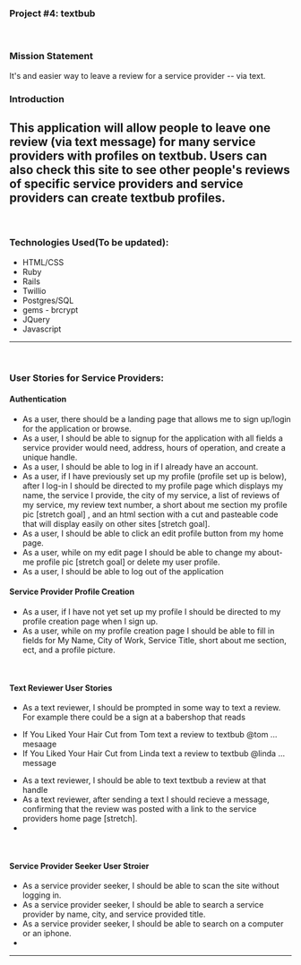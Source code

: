 
### Project #4: textbub
​
### Mission Statement
It's and easier way to leave a review for a service provider -- via text.
​
### Introduction
This application will allow people to leave one review (via text message) for many service providers with profiles on textbub.  Users can also check this site to see other people's reviews of specific service providers and service providers can create textbub profiles.
​
---
​
### Technologies Used(To be updated):
* HTML/CSS
* Ruby
* Rails
* Twillio
* Postgres/SQL
* gems - brcrypt
* JQuery
* Javascript
​
---

​
### User Stories for Service Providers:
#### Authentication
* As a user, there should be a landing page that allows me to sign up/login for the application or browse.
* As a user, I should be able to signup for the application with all fields a service provider would need, address, hours of operation, and create a unique handle.
* As a user, I should be able to log in if I already have an account.
* As a user, if I have previously set up my profile (profile set up is below), after I log-in I should be directed to my profile page which displays my name, the service I provide, the city of my service, a list of reviews of my service, my review text number, a short about me section my profile pic [stretch goal] , and an html section with a cut and pasteable code that will display easily on other sites [stretch goal].
* As a user, I should be able to click an edit profile button from my home page.
* As a user, while on my edit page I should be able to change my about-me profile pic [stretch goal] or delete my user profile.
* As a user, I should be able to log out of the application

#### Service Provider Profile Creation
* As a user, if I have not yet set up my profile I should be directed to my profile creation page when I sign up.
* As a user, while on my profile creation page I should be able to fill in fields for My Name, City of Work, Service Title, short about me section, ect, and a profile picture.

​
#### Text Reviewer User Stories
* As a text reviewer, I should be prompted in some way to text a review.  For example there could be a sign at a babershop that reads
 - If You Liked Your Hair Cut from Tom text a review to textbub @tom ... mesaage
 - If You Liked Your Hair Cut from  Linda text a review to textbub @linda ... message  
* As a text reviewer, I should be able to text textbub a review at that handle
* As a text reviewer, after sending a text I should recieve a message, confirming that the review was posted with a link to the service providers home page [stretch].
* 
​

#### Service Provider Seeker User Stroier
* As a service provider seeker, I should be able to scan the site without logging in.
* As a service provider seeker, I should be able to search a service provider by name, city, and service provided title.
* As a service provider seeker, I should be able to search on a computer or an iphone.
* 
---
​
